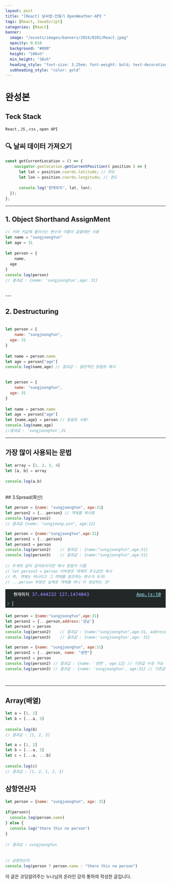 ```yaml
---
layout: post
title: "[React] 날씨앱-만들기 OpenWeather-API "
tags: [React, JavaScript]
categories: [React]
banner:
  image: "/assets/images/banners/2024/0201/React.jpeg"
  opacity: 0.618
  background: "#000"
  height: "100vh"
  min_height: "38vh"
  heading_style: "font-size: 3.25em; font-weight: bold; text-decoration: underline"
  subheading_style: "color: gold"
---
```


# 완성본 



## Teck Stack

`React` , `JS` , `css` , `open API`

## 🔍 날씨 데이터 가져오기 

```javascript
const getCurrentLocation = () => {
    navigator.geolocation.getCurrentPosition(( position ) => {
      let lat = position.coords.latitude; // 위도
      let lon = position.coords.longitude; // 경도
      
      console.log('현재위치', lat, lon);
  });
};
```



---


## 1. Object Shorthand AssignMent

```javascript
// 키와 키값에 들어가는 변수의 이름이 같을때만 사용
let name = "sungjoongYun"
let age = 31

let person = {
	name,
  age
}
console.log(person)
// 결과값 : {name: 'sungjoongYun',age: 31}
```

<br />
---

## 2. Destructuring 

```javascript

let person = {
	name: "sungjoongYun",
  age: 31
}

let name = person.name
let age = person["age"]
console.log(name,age) // 결과값 : 일반적인 방법의 예시
```

```javascript

let person = {
	name: "sungjoongYun",
  age: 31
}

let name = person.name
let age = person["age"]
let {name,age} = person // 중괄호 사용!
console.log(name,age)
//결과값 : 'sungjoongYun',31

```


---

## 가장 많이 사용되는 문법

```javascript
let array = [1, 2, 3, 4]
let [a, b] = array

console.log(a,b)
```

<br />
## 3.Spread(확산)

```javascript
let person = {name: "sungjoongYun", age:31}
let person2 = {...person} // 객체를 복사함
console.log(person2)
// 결과값 {name: "sungjoong.yun", age:12}
```

```javascript
let person = {name:"sungjoongYun",age:31}
let person2 = {...person}
let person3 = person
console.log(person2)	// 결과값 : {name:"sungjoongYun",age:31}
console.log(person3)	// 결과값 : {name:"sungjoongYun",age:31}

// 두개의 값이 같아보이지만 복사 방법이 다름
// let person3 = person 이부분은 객체의 주소값만 복사
// 즉, 객체는 하나이고 그 객체를 참조하는 변수가 두개!
// ...person 부분은 실제로 객체를 하나 더 생성하는 것!
```
<img src="/assets/images/img/Gitblog_img/2024/04/weather_state.png">


<br />

```javascript
let person = {name:"sungjoongYun",age:31}
let person2 = {...person,address:'성남'}
let person3 = person
console.log(person2)	// 결과값 : {name:"sungjoongYun",age:31, address:'성남'} //기존값에 추가도 가능함
console.log(person3)	// 결과값 : {name:'sungjoongYun',age: 31}
```

```javascript
let person = {name: "sungjoongYun", age:31}
let person2 = {...person, name: "냉면"}
let person3 = person 
console.log(person2) // 결과값 : {name: '냉면', age:12} // 기존값 수정 가능
console.log(person3) // 결과값 : {name: 'sungjoongYun', age:31} // 기존값 수정 가능
```

<br />

---

## Array(배열)
```javascript
let a = [1, 2]
let b = [...a, 3]

console.log(b)
// 결과값 : [1, 2, 3]
```

```javascript
let a = [1, 2]
let b = [...a, 3]
let c = [...a, ...b]

console.log(c)
// 결과값 : [1, 2, 1, 2, 3]
```

## 삼항연산자
```javascript
let person = {name: "sungjoongYun", age: 31}

if(person){
  console.log(person.name)
} else {
  console.log("there this no person")
}

// 결과값 : sungjoongYun


// 삼항연산자
console.log(person ? person.name : "there this no person")
```

이 글은 코딩알려주는 누나님의 온라인 강의 통하여 작성한 글입니다.
